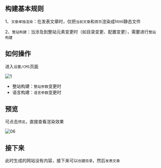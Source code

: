 ## 构建基本规则

1、`文章单独渲染`：在发表文章时，仅把`当前文章`和`首页`渲染成html静态文件

2、`整站构建`：当涉及到整站元素变更时（如目录变更、配置变更），需要进行`整站构建`

## 如何操作

进入`设置/CMS`页面

![1](https://portal.cabloy.com/api/a/file/file/download/f136818a82cb452e83342b1a4799ea3f.png)

- 整站构建：`整站参数`变更时
- 语言构建：`语言参数`变更时

## 预览

可点击`预览`，直接查看渲染效果

![06](https://portal.cabloy.com/api/a/file/file/download/beeb6fb922e44cfe8a592c9455875869.png)

## 接下来

此时生成的网站没有内容，接下来可以`创建目录`，然后`发表文章`
